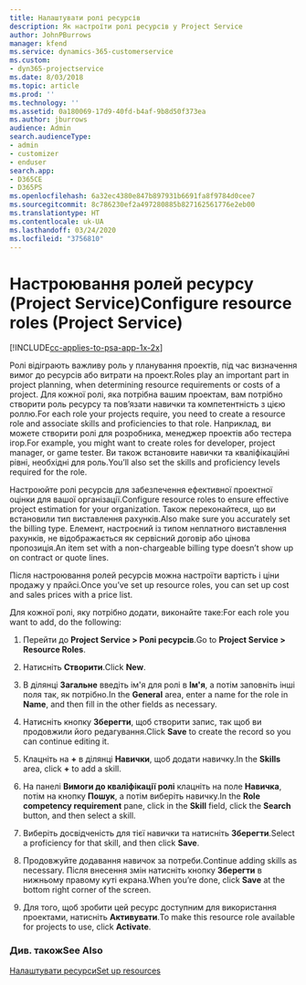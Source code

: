 ```yaml
---
title: Налаштувати ролі ресурсів
description: Як настроїти ролі ресурсів у Project Service
author: JohnPBurrows
manager: kfend
ms.service: dynamics-365-customerservice
ms.custom:
- dyn365-projectservice
ms.date: 8/03/2018
ms.topic: article
ms.prod: ''
ms.technology: ''
ms.assetid: 0a180069-17d9-40fd-b4af-9b8d50f373ea
ms.author: jburrows
audience: Admin
search.audienceType:
- admin
- customizer
- enduser
search.app:
- D365CE
- D365PS
ms.openlocfilehash: 6a32ec4380e847b897931b6691fa8f9784d0cee7
ms.sourcegitcommit: 8c786230ef2a497280885b827162561776e2eb00
ms.translationtype: HT
ms.contentlocale: uk-UA
ms.lasthandoff: 03/24/2020
ms.locfileid: "3756810"
---
```

# <a name="configure-resource-roles-project-service"></a><span data-ttu-id="8754b-103">Настроювання ролей ресурсу (Project Service)</span><span class="sxs-lookup"><span data-stu-id="8754b-103">Configure resource roles (Project Service)</span></span>

[!INCLUDE[cc-applies-to-psa-app-1x-2x](../includes/cc-applies-to-psa-app-1x-2x.md)]

<span data-ttu-id="8754b-104">Ролі відіграють важливу роль у планування проектів, під час визначення вимог до ресурсів або витрати на проект.</span><span class="sxs-lookup"><span data-stu-id="8754b-104">Roles play an important part in project planning, when determining resource requirements or costs of a project.</span></span> <span data-ttu-id="8754b-105">Для кожної ролі, яка потрібна вашим проектам, вам потрібно створити роль ресурсу та пов’язати навички та компетентність з цією роллю.</span><span class="sxs-lookup"><span data-stu-id="8754b-105">For each role your projects require, you need to create a resource role and associate skills and proficiencies to that role.</span></span> <span data-ttu-id="8754b-106">Наприклад, ви можете створити ролі для розробника, менеджер проектів або тестера ігор.</span><span class="sxs-lookup"><span data-stu-id="8754b-106">For example, you might want to create roles for developer, project manager, or game tester.</span></span> <span data-ttu-id="8754b-107">Ви також встановите навички та кваліфікаційні рівні, необхідні для роль.</span><span class="sxs-lookup"><span data-stu-id="8754b-107">You’ll also set the skills and proficiency levels required for the role.</span></span>  
  
 <span data-ttu-id="8754b-108">Настроюйте ролі ресурсів для забезпечення ефективної проектної оцінки для вашої організації.</span><span class="sxs-lookup"><span data-stu-id="8754b-108">Configure resource roles to ensure effective project estimation for your organization.</span></span>  <span data-ttu-id="8754b-109">Також переконайтеся, що ви встановили тип виставлення рахунків.</span><span class="sxs-lookup"><span data-stu-id="8754b-109">Also make sure you accurately set the billing type.</span></span> <span data-ttu-id="8754b-110">Елемент, настроєний із типом неплатного виставлення рахунків, не відображається як сервісний договір або цінова пропозиція.</span><span class="sxs-lookup"><span data-stu-id="8754b-110">An item set with a non-chargeable billing type doesn’t show up on contract or quote lines.</span></span>  
  
 <span data-ttu-id="8754b-111">Після настроювання ролей ресурсів можна настроїти вартість і ціни продажу у прайсі.</span><span class="sxs-lookup"><span data-stu-id="8754b-111">Once you’ve set up resource roles, you can set up cost and sales prices with a price list.</span></span>  
  
 <span data-ttu-id="8754b-112">Для кожної ролі, яку потрібно додати, виконайте таке:</span><span class="sxs-lookup"><span data-stu-id="8754b-112">For each role you want to add, do the following:</span></span>  
  
1.  <span data-ttu-id="8754b-113">Перейти до **Project Service > Ролі ресурсів**.</span><span class="sxs-lookup"><span data-stu-id="8754b-113">Go to **Project Service > Resource Roles**.</span></span>  
  
2.  <span data-ttu-id="8754b-114">Натисніть **Створити**.</span><span class="sxs-lookup"><span data-stu-id="8754b-114">Click **New**.</span></span>  
  
3.  <span data-ttu-id="8754b-115">В ділянці **Загальне** введіть ім'я для ролі в **Ім'я**, а потім заповніть інші поля так, як потрібно.</span><span class="sxs-lookup"><span data-stu-id="8754b-115">In the **General** area, enter a name for the role in **Name**, and then fill in the other fields as necessary.</span></span>  
  
4.  <span data-ttu-id="8754b-116">Натисніть кнопку **Зберегти**, щоб створити запис, так щоб ви продовжили його редагування.</span><span class="sxs-lookup"><span data-stu-id="8754b-116">Click **Save** to create the record so you can continue editing it.</span></span>  
  
5.  <span data-ttu-id="8754b-117">Клацніть на **+** в ділянці **Навички**, щоб додати навичку.</span><span class="sxs-lookup"><span data-stu-id="8754b-117">In the **Skills** area, click **+** to add a skill.</span></span>  
  
6.  <span data-ttu-id="8754b-118">На панелі **Вимоги до кваліфікації ролі** клацніть на поле **Навичка**, потім на кнопку **Пошук**, а потім виберіть навичку.</span><span class="sxs-lookup"><span data-stu-id="8754b-118">In the **Role competency requirement** pane, click in the **Skill** field, click the **Search** button, and then select a skill.</span></span>  
  
7.  <span data-ttu-id="8754b-119">Виберіть досвідченість для тієї навички та натисніть **Зберегти**.</span><span class="sxs-lookup"><span data-stu-id="8754b-119">Select a proficiency for that skill, and then click **Save**.</span></span>  
  
8.  <span data-ttu-id="8754b-120">Продовжуйте додавання навичок за потреби.</span><span class="sxs-lookup"><span data-stu-id="8754b-120">Continue adding skills as necessary.</span></span> <span data-ttu-id="8754b-121">Після внесення змін натисніть кнопку **Зберегти** в нижньому правому куті екрана.</span><span class="sxs-lookup"><span data-stu-id="8754b-121">When you’re done, click **Save** at the bottom right corner of the screen.</span></span>  
  
9. <span data-ttu-id="8754b-122">Для того, щоб зробити цей ресурс доступним для використання проектами, натисніть **Активувати**.</span><span class="sxs-lookup"><span data-stu-id="8754b-122">To make this resource role available for projects to use, click **Activate**.</span></span>  
  
### <a name="see-also"></a><span data-ttu-id="8754b-123">Див. також</span><span class="sxs-lookup"><span data-stu-id="8754b-123">See Also</span></span>  
 [<span data-ttu-id="8754b-124">Налаштувати ресурси</span><span class="sxs-lookup"><span data-stu-id="8754b-124">Set up resources</span></span>](../project-service/set-up-resources.md)
